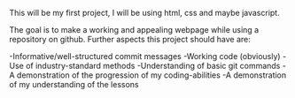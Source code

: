 This will be my first project, I will be using html, css and maybe javascript.

The goal is to make a working and appealing webpage while using a repository on github. Further aspects this project should have are: 

   -Informative/well-structured commit messages
   -Working code (obviously)
   -Use of industry-standard methods
   -Understanding of basic git commands
   -A demonstration of the progression of my coding-abilities
   -A demonstration of my understanding of the lessons

